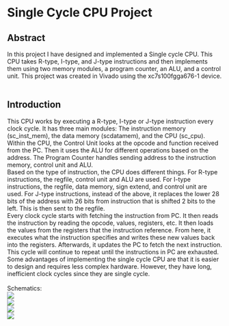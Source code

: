 <h1>Single Cycle CPU Project</h1>

<h2>Abstract</h2>
In this project I have designed and implemented a Single cycle CPU. This CPU takes R-type, I-type, and J-type instructions and then implements them using two memory modules, a program counter, an ALU, and a control unit. This project was created in Vivado using the xc7s100fgga676-1 device. 
<br/><br/>
<h2>Introduction</h2>
This CPU works by executing a R-type, I-type or J-type instruction every clock cycle. It has three main modules: The instruction memory (sc_inst_mem), the data memory (scdatamem), and the CPU (sc_cpu). Within the CPU, the Control Unit looks at the opcode and function received from the PC. Then it uses the ALU for different operations based on the address. The Program Counter handles sending address to the instruction memory, control unit and ALU. 
<br/>
Based on the type of instruction, the CPU does different things. For R-type instructions, the regfile, control unit and ALU are used. For I-type instructions, the regfile, data memory, sign extend, and control unit are used. For J-type instructions, instead of the above, it replaces the lower 28 bits of the address with 26 bits from instruction that is shifted 2 bits to the left. This is then sent to the regfile.
<br/>
Every clock cycle starts with fetching the instruction from PC. It then reads the instruction by reading the opcode, values, registers, etc. It then loads the values from the registers that the instruction reference. From here, it executes what the instruction specifies and writes these new values back into the registers. Afterwards, it updates the PC to fetch the next instruction. This cycle will continue to repeat until the instructions in PC are exhausted.
<br/>
Some advantages of implementing the single cycle CPU are that it is easier to design and requires less complex hardware. However, they have long, inefficient clock cycles since they are single cycle.
<br/><br/>
Schematics:
<br/>
<img src="https://i.imgur.com/FoYbKb7.png"/>
<br/>
<img src="https://i.imgur.com/0tXOO5d.png"/>
<br/>
<img src="https://i.imgur.com/0ovQUQb.png"/>
<br/>
<img src="https://i.imgur.com/na6TrdY.png"/>




